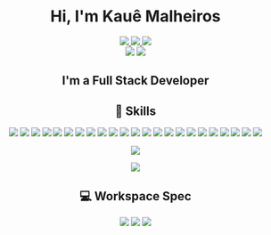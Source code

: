 <p>
<h1 align="center">Hi, I'm Kauê Malheiros</h1>
</p>
<p align="center">
  <a href="https://www.instagram.com/kaueemanuel/" target="_blank">
    <img src="https://img.shields.io/badge/Instagram-E4405F?style=for-the-badge&logo=instagram&logoColor=white" />
  </a>
  <a href="https://www.linkedin.com/in/kaue-malheiros/" target="_blank">
    <img src="https://img.shields.io/badge/LinkedIn-0077B5?style=for-the-badge&logo=linkedin&logoColor=white&link=https://www.linkedin.com/in/kaue-malheiros/" />
  </a>
  <a href="mailto:kaue.malheiros@gmail.com">
    <img src="https://img.shields.io/badge/Gmail-D14836?style=for-the-badge&logo=gmail&logoColor=white&link=mailto:kaue.malheiros@gmail.com" />
  </a>
  <br/>
  <img src="https://komarev.com/ghpvc/?username=kaueemanuel&style=for-the-badge" />
  <img src="https://img.shields.io/github/followers/kaueemanuel?label=Followers" />
</p>

<h2 align="center">I'm a Full Stack Developer</h2>

<h2 align="center">🚀 Skills</h2>
<p align="center">
  <img src="https://img.shields.io/badge/Python-3776AB?style=for-the-badge&logo=python&logoColor=white" />
  <img src="https://img.shields.io/badge/JavaScript-F7DF1E?style=for-the-badge&logo=javascript&logoColor=black" />
  <img src="https://img.shields.io/badge/TypeScript-007ACC?style=for-the-badge&logo=typescript&logoColor=white" />
  <img src="https://img.shields.io/badge/Node.js-43853D?style=for-the-badge&logo=node.js&logoColor=white" />
  <img src="https://img.shields.io/badge/Express.js-404D59?style=for-the-badge" />
  <img src="https://img.shields.io/badge/HTML5-E34F26?style=for-the-badge&logo=html5&logoColor=white" />
  <img src="https://img.shields.io/badge/Sass-CC6699?style=for-the-badge&logo=sass&logoColor=white" />
  <img src="https://img.shields.io/badge/CSS3-1572B6?style=for-the-badge&logo=css3&logoColor=white" />
  <img src="https://img.shields.io/badge/styled--components-DB7093?style=for-the-badge&logo=styled-components&logoColor=white" />
  <img src="https://img.shields.io/badge/Java-ED8B00?style=for-the-badge&logo=java&logoColor=white" />
  <img src="https://img.shields.io/badge/PHP-777BB4?style=for-the-badge&logo=php&logoColor=white" />
  <img src="https://img.shields.io/badge/React-20232A?style=for-the-badge&logo=react&logoColor=61DAFB" />
  <img src="https://img.shields.io/badge/Angular-DD0031?style=for-the-badge&logo=angular&logoColor=white" />
  <img src="https://img.shields.io/badge/React_Native-20232A?style=for-the-badge&logo=react&logoColor=61DAFB" />
  <img src="https://img.shields.io/badge/Flutter-02569B?style=for-the-badge&logo=flutter&logoColor=white" />
  <img src="https://img.shields.io/badge/Redux-593D88?style=for-the-badge&logo=redux&logoColor=white" />
  <img src="https://img.shields.io/badge/React_Router-CA4245?style=for-the-badge&logo=react-router&logoColor=white" />
  <img src="https://img.shields.io/badge/jQuery-0769AD?style=for-the-badge&logo=jquery&logoColor=white" />
  <img src="https://img.shields.io/badge/MySQL-00000F?style=for-the-badge&logo=mysql&logoColor=white" />
  <img src="https://img.shields.io/badge/PostgreSQL-316192?style=for-the-badge&logo=postgresql&logoColor=white" />
  <img src="https://img.shields.io/badge/MongoDB-4EA94B?style=for-the-badge&logo=mongodb&logoColor=white" />
  <img src="https://img.shields.io/badge/Heroku-430098?style=for-the-badge&logo=heroku&logoColor=white" />
  <img src="https://img.shields.io/badge/Amazon_AWS-232F3E?style=for-the-badge&logo=amazon-aws&logoColor=white" />
</p>

<p align="center">
  <img src="https://github-readme-stats.vercel.app/api/top-langs/?username=kaueemanuel&layout=compact&title_color=000" />
</p>
<p align="center">
   <img src="https://github-readme-stats.vercel.app/api?username=kaueemanuel&show_icons=true&&hide=contribs&title_color=000" />
</p>

<h2 align="center">💻 Workspace Spec</h2>
<p align="center">
  <img src="https://img.shields.io/badge/NVIDIA-GTX_1070-76B900?style=for-the-badge&logo=nvidia&logoColor=white" />
  <img src="https://img.shields.io/badge/Intel-i7_6700k-0071C5?style=for-the-badge&logo=intel&logoColor=white" />
  <img src="https://img.shields.io/badge/Ram-32_GB-ED1C24?style=for-the-badge&logo=ram&logoColor=white" />
</p>
